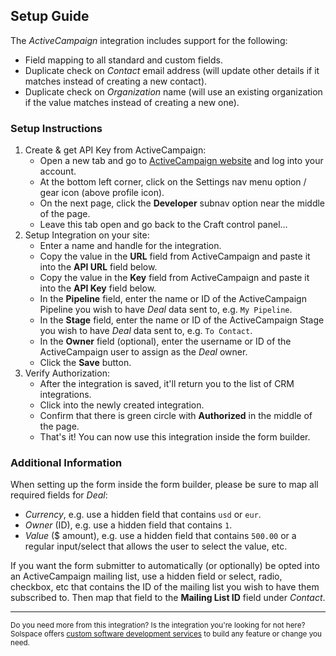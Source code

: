 ## Setup Guide
The _ActiveCampaign_ integration includes support for the following:

* Field mapping to all standard and custom fields.
* Duplicate check on *Contact* email address (will update other details if it matches instead of creating a new contact).
* Duplicate check on *Organization* name (will use an existing organization if the value matches instead of creating a new one).

### Setup Instructions

1. Create & get API Key from ActiveCampaign:
	* Open a new tab and go to [ActiveCampaign website](https://www.activecampaign.com) and log into your account.
	* At the bottom left corner, click on the Settings nav menu option / gear icon (above profile icon).
	* On the next page, click the **Developer** subnav option near the middle of the page.
	* Leave this tab open and go back to the Craft control panel...
2. Setup Integration on your site:
	* Enter a name and handle for the integration.
	* Copy the value in the **URL** field from ActiveCampaign and paste it into the **API URL** field below.
	* Copy the value in the **Key** field from ActiveCampaign and paste it into the **API Key** field below.
	* In the **Pipeline** field, enter the name or ID of the ActiveCampaign Pipeline you wish to have *Deal* data sent to, e.g. `My Pipeline`.
	* In the **Stage** field, enter the name or ID of the ActiveCampaign Stage you wish to have *Deal* data sent to, e.g. `To Contact`.
	* In the **Owner** field (optional), enter the username or ID of the ActiveCampaign user to assign as the *Deal* owner.
	* Click the **Save** button.
3. Verify Authorization:
	* After the integration is saved, it'll return you to the list of CRM integrations.
	* Click into the newly created integration.
	* Confirm that there is green circle with **Authorized** in the middle of the page.
	* That's it! You can now use this integration inside the form builder.

### Additional Information
When setting up the form inside the form builder, please be sure to map all required fields for *Deal*:

* _Currency_, e.g. use a hidden field that contains `usd` or `eur`.
* _Owner_ (ID), e.g. use a hidden field that contains `1`.
* _Value_ ($ amount), e.g. use a hidden field that contains `500.00` or a regular input/select that allows the user to select the value, etc.

If you want the form submitter to automatically (or optionally) be opted into an ActiveCampaign mailing list, use a hidden field or select, radio, checkbox, etc that contains the ID of the mailing list you wish to have them subscribed to. Then map that field to the **Mailing List ID** field under *Contact*.

---

<small>Do you need more from this integration? Is the integration you're looking for not here? Solspace offers [custom software development services](https://docs.solspace.com/support/premium/) to build any feature or change you need.</small>